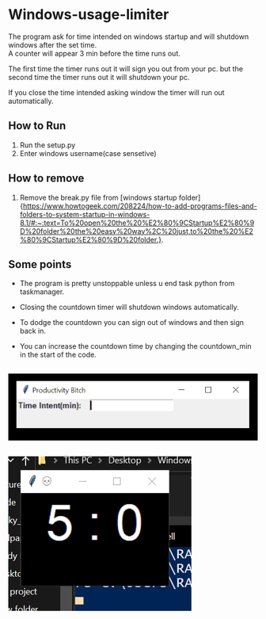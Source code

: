  # Windows-usage-limiter
The program ask for time intended on windows startup and will shutdown windows after the set time.  
A counter will appear 3 min before the time runs out.
  
The first time the timer runs out it will sign you out from your pc.
but the second time the timer runs out it will shutdown your pc.

If you close the time intended asking window the timer will run out automatically.  


## How to Run
1. Run the setup.py  
2. Enter windows username(case sensetive)


## How to remove




1. Remove the break.py file from [windows startup folder]{https://www.howtogeek.com/208224/how-to-add-programs-files-and-folders-to-system-startup-in-windows-8.1/#:~:text=To%20open%20the%20%E2%80%9CStartup%E2%80%9D%20folder%20the%20easy%20way%2C%20just,to%20the%20%E2%80%9CStartup%E2%80%9D%20folder.}.



## Some points
* The program is pretty unstoppable unless u end task python from taskmanager.
* Closing the countdown timer will shutdown windows automatically.
* To dodge the countdown you can sign out of windows and then sign back in.

* You can increase the countdown time by changing the countdown_min in the start of the code.

##
![Usage Time](./windows_usage_limiter/Usage_time.png)  
  
##
![Countdown](./windows_usage_limiter/countdown.png)
